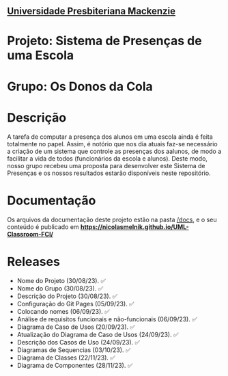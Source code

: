 <h2><a href= "https://www.mackenzie.br">Universidade Presbiteriana Mackenzie</a></h2>

# Projeto: Sistema de Presenças de uma Escola

# Grupo: Os Donos da Cola

# Descrição

A tarefa de computar a presença dos alunos em uma escola ainda é feita totalmente no papel. Assim, é notório que nos dia atuais faz-se necessário a criação de um sistema que controle as presenças dos aalunos, de modo a facilitar a vida de todos (funcionários da escola e alunos). Deste modo, nosso grupo recebeu uma proposta para desenvolver este Sistema de Presenças e os nossos resultados estarão disponíveis neste repositório.

# Documentação

Os arquivos da documentação deste projeto estão na pasta [/docs](/docs), e o seu conteúdo é publicado em **https://nicolasmelnik.github.io/UML-Classroom-FCI/**

# Releases

- Nome do Projeto (30/08/23). ✅
- Nome do Grupo (30/08/23). ✅
- Descrição do Projeto (30/08/23). ✅
- Configuração do Git Pages (05/09/23). ✅
- Colocando nomes (06/09/23). ✅
- Análise de requisitos funcionais e não-funcionais (06/09/23). ✅
- Diagrama de Caso de Usos (20/09/23). ✅
- Atualização do Diagrama de Caso de Usos (24/09/23). ✅
- Descrição dos Casos de Uso (24/09/23). ✅
- Diagramas de Sequencias (03/10/23). ✅
- Diagrama de Classes (22/11/23). ✅
- Diagrama de Componentes (28/11/23). ✅
